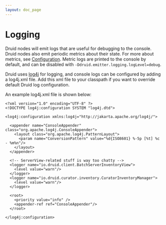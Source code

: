 ```yaml
---
layout: doc_page
---
```

Logging
==========================

Druid nodes will emit logs that are useful for debugging to the console. Druid nodes also emit periodic metrics about their state. For more about metrics, see [Configuration](Configuration.html). Metric logs are printed to the console by default, and can be disabled with `-Ddruid.emitter.logging.logLevel=debug`.

Druid uses [log4j](http://logging.apache.org/log4j/2.x/) for logging, and console logs can be configured by adding a log4j.xml file. Add this xml file to your classpath if you want to override default Druid log configuration.

An example log4j.xml file is shown below:

```
<?xml version="1.0" encoding="UTF-8" ?>
<!DOCTYPE log4j:configuration SYSTEM "log4j.dtd">

<log4j:configuration xmlns:log4j="http://jakarta.apache.org/log4j/">

  <appender name="ConsoleAppender" class="org.apache.log4j.ConsoleAppender">
    <layout class="org.apache.log4j.PatternLayout">
      <param name="ConversionPattern" value="%d{ISO8601} %-5p [%t] %c - %m%n"/>
    </layout>
  </appender>

  <!-- ServerView-related stuff is way too chatty -->
  <logger name="io.druid.client.BatchServerInventoryView">
    <level value="warn"/>
  </logger>
  <logger name="io.druid.curator.inventory.CuratorInventoryManager">
    <level value="warn"/>
  </logger>

  <root>
    <priority value="info" />
    <appender-ref ref="ConsoleAppender"/>
  </root>

</log4j:configuration>
```